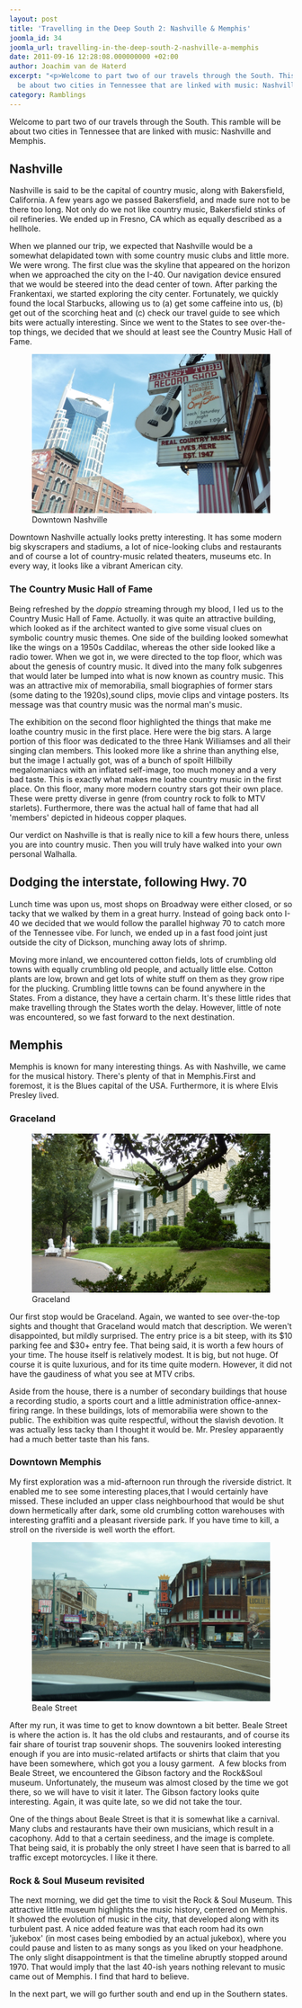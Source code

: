 ```yaml
---
layout: post
title: 'Travelling in the Deep South 2: Nashville & Memphis'
joomla_id: 34
joomla_url: travelling-in-the-deep-south-2-nashville-a-memphis
date: 2011-09-16 12:28:08.000000000 +02:00
author: Joachim van de Haterd
excerpt: "<p>Welcome to part two of our travels through the South. This ramble will
  be about two cities in Tennessee that are linked with music: Nashville and Memphis.</p>"
category: Ramblings
---
```

<p>Welcome to part two of our travels through the South. This ramble will be about two cities in Tennessee that are linked with music: Nashville and Memphis.</p>

<h2>Nashville</h2>

<p>Nashville is said to be the capital of country music, along with Bakersfield, California. A few years ago we passed Bakersfield, and made sure not to be there too long. Not only do we not like country music, Bakersfield stinks of oil refineries. We ended up in Fresno, CA which as equally described as a hellhole.</p>

<p>When we planned our trip, we expected that Nashville would be a somewhat delapidated town with some country music clubs and little more. We were wrong. The first clue was the skyline that appeared on the horizon when we approached the city on the I-40. Our navigation device ensured that we would be steered into the dead center of town. After parking the Frankentaxi, we started exploring the city center. Fortunately, we quickly found the local Starbucks, allowing us to (a) get some caffeine into us, (b) get out of the scorching heat and (c) check our travel guide to see which bits were actually interesting. Since we went to the States to see over-the-top things, we decided that we should at least see the Country Music Hall of Fame.</p>

<p>
	<figure>
		<img src="/assets/images/posts/usa2k11/usa_11_2_1.JPG" alt="Downtown Nashville" />
		<figcaption>
			Downtown Nashville
		</figcaption>
	</figure>
</p>

<p>Downtown Nashville actually looks pretty interesting. It has some modern big skyscrapers and stadiums, a lot of nice-looking clubs and restaurants and of course a lot of country-music related theaters, museums etc. In every way, it looks like a vibrant American city.</p>

<h3>The Country Music Hall of Fame</h3>

<p>Being refreshed by the <em>doppio</em> streaming through my blood, I led us to the Country Music Hall of Fame. Actuolly. it was quite an attractive building, which looked as if the architect wanted to give some visual clues on symbolic country music themes. One side of the building looked somewhat like the wings on a 1950s Caddilac, whereas the other side looked like a radio tower. When we got in, we were directed to the top floor, which was about the genesis of country music. It dived into the many folk subgenres that would later be lumped into what is now known as country music. This was an attractive mix of memorabilia, small biographies of former stars (some dating to the 1920s),sound clips, movie clips and vintage posters. Its message was that country music was the normal man's music.</p>

<p>The exhibition on the second floor highlighted the things that make me loathe country music in the first place. Here were the big stars. A large portion of this floor was dedicated to the three Hank Williamses and all their singing clan members. This looked more like a shrine than anything else, but the image I actually got, was of a bunch of spoilt Hillbilly megalomaniacs with an inflated self-image, too much money and a very bad taste. This is exactly what makes me loathe country music in the first place. On this floor, many more modern country stars got their own place. These were pretty diverse in genre (from country rock to folk to MTV starlets). Furthermore, there was the actual hall of fame that had all 'members' depicted in hideous copper plaques.</p>

<p>Our verdict on Nashville is that is really nice to kill a few hours there, unless you are into country music. Then you will truly have walked into your own personal Walhalla.</p>

<h2>Dodging the interstate, following Hwy. 70</h2>

<p>Lunch time was upon us, most shops on Broadway were either closed, or so tacky that we walked by them in a great hurry. Instead of going back onto I-40 we decided that we would follow the parallel highway 70 to catch more of the Tennessee vibe. For lunch, we ended up in a fast food joint just outside the city of Dickson, munching away lots of shrimp.</p>

<p>Moving more inland, we encountered cotton fields, lots of crumbling old towns with equally crumbling old people, and actually little else. Cotton plants are low, brown and get lots of white stuff on them as they grow ripe for the plucking. Crumbling little towns can be found anywhere in the States. From a distance, they have a certain charm. It's these little rides that make travelling through the States worth the delay. However, little of note was encountered, so we fast forward to the next destination.</p>

<h2>Memphis</h2>

<p>Memphis is known for many interesting things. As with Nashville, we came for the musical history. There's plenty of that in Memphis.First and foremost, it is the Blues capital of the USA. Furthermore, it is where Elvis Presley lived.</p>

<h3>Graceland</h3>

<p>
	<figure>
		<img src="/assets/images/posts/usa2k11/usa_11_2_2.JPG" alt="Graceland" />
		<figcaption>Graceland</figcaption>
		</figure>
</p>
<p>Our first stop would be Graceland. Again, we wanted to see over-the-top sights and thought that Graceland would match that description. We weren't disappointed, but mildly surprised. The entry price is a bit steep, with its $10 parking fee and $30+ entry fee. That being said, it is worth a few hours of your time. The house itself is relatively modest. It is big, but not huge. Of course it is quite luxurious, and for its time quite modern. However, it did not have the gaudiness of what you see at MTV cribs.</p>

<p>Aside from the house, there is a number of secondary buildings that house a recording studio, a sports court and a little administration office-annex-firing range. In these buildings, lots of memorabilia were shown to the public. The exhibition was quite respectful, without the slavish devotion. It was actually less tacky than I thought it would be. Mr. Presley apparaently had a much better taste than his fans.</p>

<h3>Downtown Memphis</h3>

<p>My first exploration was a mid-afternoon run through the riverside district. It enabled me to see some interesting places,that I would certainly have missed. These included an upper class neighbourhood that would be shut down hermetically after dark, some old crumbling cotton warehouses with interesting graffiti and a pleasant riverside park. If you have time to kill, a stroll on the riverside is well worth the effort.</p>

<p>
	<figure>
		<img src="/assets/images/posts/usa2k11/usa_11_2_3.JPG" alt="Beale Street" />
		<figcaption>Beale Street</figcaption>
	</figure>
</p>
<p>After my run, it was time to get to know downtown a bit better. Beale Street is where the action is. It has the old clubs and restaurants, and of course its fair share of tourist trap souvenir shops. The souvenirs looked interesting enough if you are into music-related artifacts or shirts that claim that you have been somewhere, which got you a lousy garment.  A few blocks from Beale Street, we encountered the Gibson factory and the Rock&amp;Soul museum. Unfortunately, the museum was almost closed by the time we got there, so we will have to visit it later. The Gibson factory looks quite interesting. Again, it was quite late, so we did not take the tour.</p>

<p>One of the things about Beale Street is that it is somewhat like a carnival. Many clubs and restaurants have their own musicians, which result in a cacophony. Add to that a certain seediness, and the image is complete. That being said, it is probably the only street I have seen that is barred to all traffic except motorcycles. I like it there.</p>

<h3>Rock &amp; Soul Museum revisited</h3>

<p>The next morning, we did get the time to visit the Rock &amp; Soul Museum. This attractive little museum highlights the music history, centered on Memphis. It showed the evolution of music in the city, that developed along with its turbulent past. A nice added feature was that each room had its own 'jukebox' (in most cases being embodied by an actual jukebox), where you could pause and listen to as many songs as you liked on your headphone. The only slight disappointment is that the timeline abruptly stopped around 1970. That would imply that the last 40-ish years nothing relevant to music came out of Memphis. I find that hard to believe.</p>

<p>In the next part, we will go further south and end up in the Southern states.</p>
